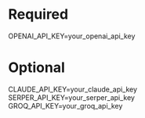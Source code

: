 # Required
OPENAI_API_KEY=your_openai_api_key<br>

# Optional
CLAUDE_API_KEY=your_claude_api_key<br>
SERPER_API_KEY=your_serper_api_key<br>
GROQ_API_KEY=your_groq_api_key
